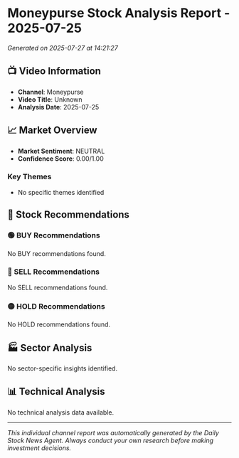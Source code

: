 # Moneypurse Stock Analysis Report - 2025-07-25

*Generated on 2025-07-27 at 14:21:27*

## 📺 Video Information
- **Channel**: Moneypurse
- **Video Title**: Unknown
- **Analysis Date**: 2025-07-25

## 📈 Market Overview
- **Market Sentiment**: NEUTRAL
- **Confidence Score**: 0.00/1.00

### Key Themes
- No specific themes identified

## 🎯 Stock Recommendations

### 🟢 BUY Recommendations

No BUY recommendations found.

### 🔴 SELL Recommendations

No SELL recommendations found.

### 🟡 HOLD Recommendations

No HOLD recommendations found.

## 🏭 Sector Analysis

No sector-specific insights identified.

## 📊 Technical Analysis

No technical analysis data available.


---
*This individual channel report was automatically generated by the Daily Stock News Agent. Always conduct your own research before making investment decisions.*
